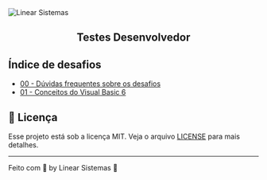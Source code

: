 <img alt="Linear Sistemas" src="https://linearsistemas.com.br/wp-content/uploads/2020/09/marca-Linear-768x301.png" />
<h2 align="center">
  Testes Desenvolvedor
</h2>

## Índice de desafios

- [00 - Dúvidas frequentes sobre os desafios](https://github.com/thiagokrathos/faq-desafios)
- [01 - Conceitos do Visual Basic 6](https://github.com/thiagokrathos/desafio-vb6.git)

## :memo: Licença

Esse projeto está sob a licença MIT. Veja o arquivo [LICENSE](LICENSE) para mais detalhes.

---

Feito com 💜 by Linear Sistemas :wave:
